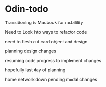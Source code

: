# Odin-todo


Transitioning to Macbook for mobilility

Need to Look into ways to refactor code

need to flesh out card object and design

planning design changes

resuming code progress to implement changes

hopefully last day of planning

home network down pending modal changes